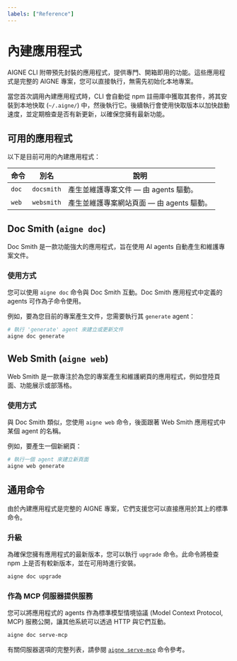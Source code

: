 ```yaml
---
labels: ["Reference"]
---
```


# 內建應用程式

AIGNE CLI 附帶預先封裝的應用程式，提供專門、開箱即用的功能。這些應用程式是完整的 AIGNE 專案，您可以直接執行，無需先初始化本地專案。

當您首次調用內建應用程式時，CLI 會自動從 npm 註冊庫中獲取其套件，將其安裝到本地快取 (`~/.aigne/`) 中，然後執行它。後續執行會使用快取版本以加快啟動速度，並定期檢查是否有新更新，以確保您擁有最新功能。

## 可用的應用程式

以下是目前可用的內建應用程式：

| 命令 | 別名 | 說明 |
|---|---|---|
| `doc` | `docsmith` | 產生並維護專案文件 — 由 agents 驅動。 |
| `web` | `websmith` | 產生並維護專案網站頁面 — 由 agents 驅動。 |

## Doc Smith (`aigne doc`)

Doc Smith 是一款功能強大的應用程式，旨在使用 AI agents 自動產生和維護專案文件。

### 使用方式

您可以使用 `aigne doc` 命令與 Doc Smith 互動。Doc Smith 應用程式中定義的 agents 可作為子命令使用。

例如，要為您目前的專案產生文件，您需要執行其 `generate` agent：

```bash title="產生專案文件" icon=lucide:terminal
# 執行 'generate' agent 來建立或更新文件
aigne doc generate
```

## Web Smith (`aigne web`)

Web Smith 是一款專注於為您的專案產生和維護網頁的應用程式，例如登陸頁面、功能展示或部落格。

### 使用方式

與 Doc Smith 類似，您使用 `aigne web` 命令，後面跟著 Web Smith 應用程式中某個 agent 的名稱。

例如，要產生一個新網頁：

```bash title="產生一個新網頁" icon=lucide:terminal
# 執行一個 agent 來建立新頁面
aigne web generate
```

## 通用命令

由於內建應用程式是完整的 AIGNE 專案，它們支援您可以直接應用於其上的標準命令。

### 升級

為確保您擁有應用程式的最新版本，您可以執行 `upgrade` 命令。此命令將檢查 npm 上是否有較新版本，並在可用時進行安裝。

```bash title="升級 Doc Smith" icon=lucide:terminal
aigne doc upgrade
```

### 作為 MCP 伺服器提供服務

您可以將應用程式的 agents 作為標準模型情境協議 (Model Context Protocol, MCP) 服務公開，讓其他系統可以透過 HTTP 與它們互動。

```bash title="提供 Doc Smith agents 服務" icon=lucide:terminal
aigne doc serve-mcp
```

有關伺服器選項的完整列表，請參閱 [`aigne serve-mcp`](./command-reference-serve-mcp.md) 命令參考。
